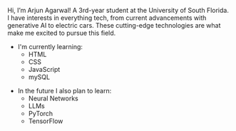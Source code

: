 Hi, I’m Arjun Agarwal! A 3rd-year student at the University of South Florida. I have interests in everything tech, from current advancements with generative AI to electric cars. These cutting-edge technologies are what make me excited to pursue this field.

- I'm currently learning:
  - HTML
  - CSS
  - JavaScript
  - mySQL
<!-- 
- Classes I'm taking Spring 2024:
  - Analysis of Algorithms
  - Computer Architecture and Lab
  - Natural Language Processing
  - 
-->
- In the future I also plan to learn:
  - Neural Networks
  - LLMs
  - PyTorch
  - TensorFlow

<!---
aagarwal32/aagarwal32 is a ✨ special ✨ repository because its `README.md` (this file) appears on your GitHub profile.
You can click the Preview link to take a look at your changes.
--->
